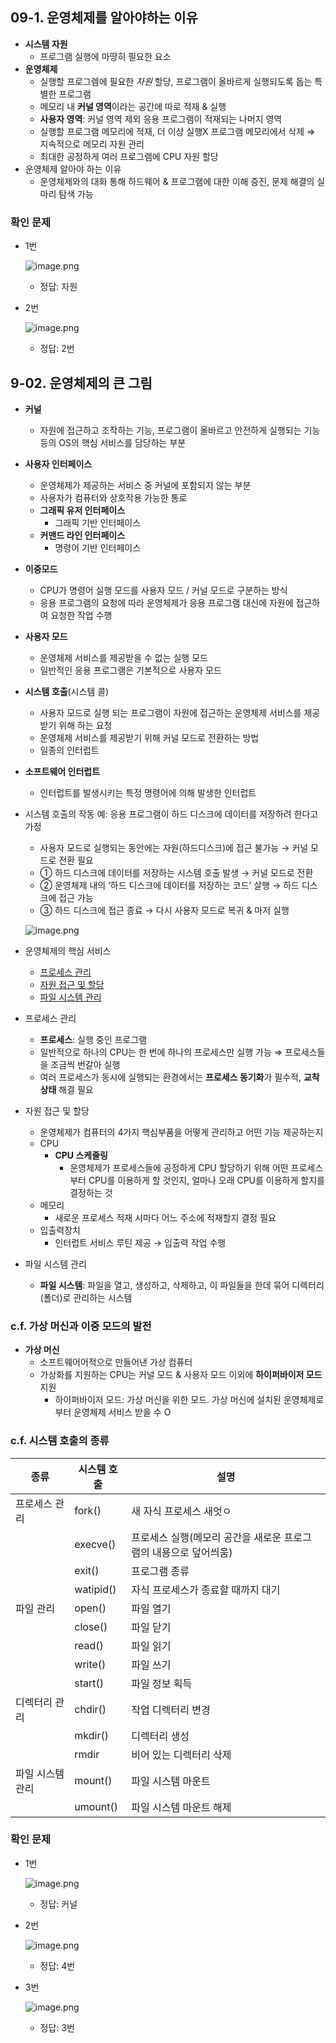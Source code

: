 ## 09-1. 운영체제를 알아야하는 이유

- **시스템 자원**
    - 프로그램 실행에 마땅히 필요한 요소
- **운영체제**
    - 실행할 프로그렘에 필요한 *자원* 할당, 프로그램이 올바르게 실행되도록 돕는 특별한 프로그램
    - 메모리 내 **커널 영역**이라는 공간에 따로 적재 & 실행
    - **사용자 영역**: 커널 영역 제외 응용 프로그램이 적재되는 나머지 영역
    - 실행할 프로그램 메모리에 적재, 더 이상 실행X 프로그램 메모리에서 삭제
    ⇒ 지속적으로 메모리 자원 관리
    - 최대한 공정하게 여러 프로그램에 CPU 자원 할당
- 운영체제 알아야 하는 이유
    - 운영체제와의 대화 통해 하드웨어 & 프로그램에 대한 이해 증진, 문제 해결의 실마리 탐색 가능

### 확인 문제

- 1번
    
    ![image.png](attachment:5eb64d8a-cb14-4b5d-a946-89dc2d2fd447:image.png)
    
    - 정답: 자원
- 2번
    
    ![image.png](attachment:fc1f311e-f6a2-4039-b97d-459f1c986b7a:image.png)
    
    - 정답: 2번

## 9-02. 운영체제의 큰 그림

- **커널**
    - 자원에 접근하고 조작하는 기능, 프로그램이 올바르고 안전하게 실행되는 기능 등의 OS의 핵심 서비스를 담당하는 부분
- **사용자 인터페이스**
    - 운영체제가 제공하는 서비스 중 커널에 포함되지 않는 부분
    - 사용자가 컴퓨터와 상호작용 가능한 통로
    - **그래픽 유저 인터페이스**
        - 그래픽 기반 인터페이스
    - **커맨드 라인 인터페이스**
        - 명령어 기반 인터페이스
- **이중모드**
    - CPU가 명령어 실행 모드를 사용자 모드 / 커널 모드로 구분하는 방식
    - 응용 프로그램의 요청에 따라 운영체제가 응용 프로그램 대신에 자원에 접근하여 요청한 작업 수행
- **사용자 모드**
    - 운영체제 서비스를 제공받을 수 없는 실행 모드
    - 일반적인 응용 프로그램은 기본적으로 사용자 모드
- **시스템 호출**(시스템 콜)
    - 사용자 모드로 실행 되는 프로그램이 자원에 접근하는 운영체제 서비스를 제공받기 위해 하는 요청
    - 운영체제 서비스를 제공받기 위해 커널 모드로 전환하는 방법
    - 일종의 인터럽트
- **소프트웨어 인터럽트**
    - 인터럽트를 발생시키는 특정 명령어에 의해 발생한 인터럽트
- 시스템 호출의 작동 예: 응용 프로그램이 하드 디스크에 데이터를 저장하려 한다고 가정
    - 사용자 모드로 실행되는 동안에는 자원(하드디스크)에 접근 불가능 → 커널 모드로 전환 필요
    - ① 하드 디스크에 데이터를 저장하는 시스템 호출 발생 → 커널 모드로 전환
    - ② 운영체제 내의 ‘하드 디스크에 데이터를 저장하는 코드’ 살행 → 하드 디스크에 접근 가능
    - ③ 하드 디스크에 접근 종료 → 다시 사용자 모드로 복귀 & 마저 실행
    
    ![image.png](https://github.com/user-attachments/assets/7555bacc-db0e-488c-9867-c10180193b4a)
    
- 운영체제의 핵심 서비스
    - [프로세스 관리](https://www.notion.so/Ch09-22a7dbeb5fec8063b621c04ee5d34949?pvs=21)
    - [자원 접근 및 할당](https://www.notion.so/Ch09-22a7dbeb5fec8063b621c04ee5d34949?pvs=21)
    - [파일 시스템 관리](https://www.notion.so/Ch09-22a7dbeb5fec8063b621c04ee5d34949?pvs=21)
- 프로세스 관리
    - **프로세스**: 실행 중인 프로그램
    - 일반적으로 하나의 CPU는 한 번에 하나의 프로세스만 실행 가능 
    ⇒ 프로세스들을 조금씩 번갈아 실행
    - 여러 프로세스가 동시에 실행되는 환경에서는 **프로세스 동기화**가 필수적, **교착 상태** 해결 필요
- 자원 접근 및 할당
    - 운영체제가 컴퓨터의 4가지 핵심부품을 어떻게 관리하고 어떤 기능 제공하는지
    - CPU
        - **CPU 스케줄링**
            - 운영체제가 프로세스들에 공정하게 CPU 할당하기 위해 어떤 프로세스부터 CPU를 이용하게 할 것인지, 얼마나 오래 CPU를 이용하게 할지를 결정하는 것
    - 메모리
        - 새로운 프로세스 적재 시마다 어느 주소에 적재할지 결정 필요
    - 입출력장치
        - 인터럽트 서비스 루틴 제공 → 입출력 작업 수행
- 파일 시스템 관리
    - **파일 시스템**: 파일을 열고, 생성하고, 삭제하고, 이 파일들을 한데 묶어 디렉터리(폴더)로 관리하는 시스템

### c.f. 가상 머신과 이중 모드의 발전

- **가상 머신**
    - 소프트웨어어적으로 만들어낸 가상 컴퓨터
    - 가상화를 지원하는 CPU는 커널 모드 & 사용자 모드 이외에 **하이퍼바이저 모드** 지원
        - 하이퍼바이저 모드: 가상 머신을 위한 모드. 가상 머신에 설치된 운영체제로부터 운영체제 서비스 받을 수 O

### c.f. 시스템 호출의 종류

| 종류 | 시스템 호출 | 설명 |
| --- | --- | --- |
| 프로세스 관리 | fork() | 새 자식 프로세스 새엇ㅇ |
|  | execve() | 프로세스 실행(메모리 공간을 새로운 프로그램의 내용으로 덮어씌움) |
|  | exit() | 프로그램 종류 |
|  | watipid() | 자식 프로세스가 종료할 때까지 대기 |
| 파일 관리 | open() | 파일 열기 |
|  | close() | 파일 닫기 |
|  | read() | 파일 읽기 |
|  | write() | 파일 쓰기 |
|  | start() | 파일 정보 획득 |
| 디렉터리 관리 | chdir() | 작업 디렉터리 변경 |
|  | mkdir() | 디렉터리 생성 |
|  | rmdir | 비어 있는 디렉터리 삭제 |
| 파일 시스템 관리 | mount() | 파일 시스템 마운트 |
|  | umount() | 파일 시스템 마운트 해제 |

### 확인 문제

- 1번
    
    ![image.png](attachment:0318d63e-b214-4838-a9f6-6ef60eb0c42c:image.png)
    
    - 정답: 커널
- 2번
    
    ![image.png](attachment:292d3b3d-52be-41c3-83e6-59017577b01a:image.png)
    
    - 정답: 4번
- 3번
    
    ![image.png](attachment:b49b42d0-7bd0-4012-b86c-92820b932dc7:image.png)
    
    - 정답: 3번
